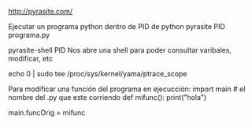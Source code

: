 http://pyrasite.com/



Ejecutar un programa python dentro de PID de python
pyrasite PID programa.py


pyrasite-shell PID
Nos abre una shell para poder consultar varibales, modificar, etc


echo 0 | sudo tee /proc/sys/kernel/yama/ptrace_scope



Para modificar una función del programa en ejecucción:
import main # el nombre del .py que este corriendo
def mifunc():
  print("hola")

main.funcOrig = mifunc
